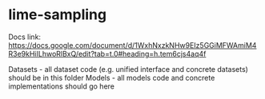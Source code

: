 # lime-sampling

Docs link: https://docs.google.com/document/d/1WxhNxzkNHw9EIz5GGiMFWAmiM4R3e9kHiILhwoRlBxQ/edit?tab=t.0#heading=h.tem6cjs4aq4f


Datasets - all dataset code (e.g. unified interface and concrete datasets) should be in this folder
Models - all models code and concrete implementations should go here
